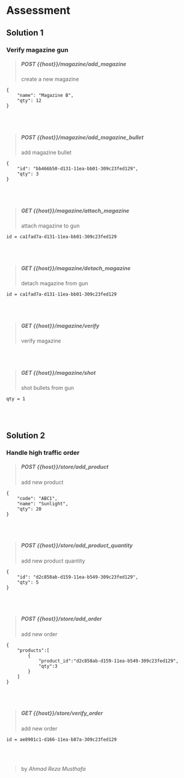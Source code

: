 # Assessment

## Solution 1
### Verify magazine gun
> ##### POST {{host}}/magazine/add_magazine
> create a new magazine
```$xslt
{
    "name": "Magazine B",
    "qty": 12
}
```
<br></br>
> ##### POST {{host}}/magazine/add_magazine_bullet
> add magazine bullet
```$xslt
{
    "id": "bb466b50-d131-11ea-bb01-309c23fed129",
    "qty": 3
}
```
<br></br>
> ##### GET {{host}}/magazine/attach_magazine
> attach magazine to gun
```$xslt
id = ca1fad7a-d131-11ea-bb01-309c23fed129
```
<br></br>
> ##### GET {{host}}/magazine/detach_magazine
> detach magazine from gun
```$xslt
id = ca1fad7a-d131-11ea-bb01-309c23fed129
```
<br></br>
> ##### GET {{host}}/magazine/verify
> verify magazine

<br></br>
> ##### GET {{host}}/magazine/shot
> shot bullets from gun
```$xslt
qty = 1
```

<br></br>
## Solution 2
### Handle high traffic order
> ##### POST {{host}}/store/add_product
> add new product
```$xslt
{
    "code": "ABC1",
    "name": "Sunlight",
    "qty": 20
}
```
<br></br>
> ##### POST {{host}}/store/add_product_quantity
> add new product quantity
```$xslt
{
    "id": "d2c858ab-d159-11ea-b549-309c23fed129",
    "qty": 5
}
```
<br></br>
> ##### POST {{host}}/store/add_order
> add new order
```$xslt
{
	"products":[
		{
			"product_id":"d2c858ab-d159-11ea-b549-309c23fed129",
			"qty":3
		}
	]
}
```
<br></br>
> ##### GET {{host}}/store/verify_order
> add new order
```$xslt
id = ae8901c1-d166-11ea-b87a-309c23fed129
```

 <br></br>
 > by *Ahmad Reza Musthafa*